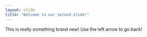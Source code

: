 ```yaml
---
layout: slide
title: "Welcome to our second slide!"
---
```

This is really something brand new!
Use the left arrow to go back!
